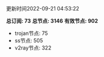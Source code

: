 更新时间2022-09-21 04:53:22

**总订阅: 73**
**总节点: 3146**
**有效节点: 902**
- trojan节点: 75
- ss节点: 505
- v2ray节点: 322
